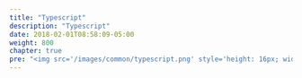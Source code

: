 ```yaml
---
title: "Typescript"
description: "Typescript"
date: 2018-02-01T08:58:09-05:00
weight: 800
chapter: true
pre: "<img src='/images/common/typescript.png' style='height: 16px; width: 16px' />  "
---
```


